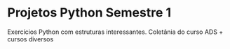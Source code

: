 # Projetos Python Semestre 1
Exercícios Python com estruturas interessantes. 
Coletânia do curso ADS + cursos diversos
